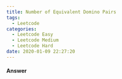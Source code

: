 ```yaml
---
title: Number of Equivalent Domino Pairs
tags:
  - Leetcode
categories:
  - Leetcode Easy
  - Leetcode Medium
  - Leetcode Hard
date: 2020-01-09 22:27:20
---
```


#### Answer
```c

```

